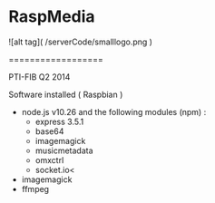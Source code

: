 <h1>RaspMedia</h1> ![alt tag]( /serverCode/smalllogo.png )

==================

PTI-FIB Q2 2014

Software installed ( Raspbian )
<ul>
    <li>node.js v10.26 and the following modules (npm) :
        <ul>
            <li>express 3.5.1</li>
            <li>base64</li>
            <li>imagemagick</li>
            <li>musicmetadata</li>
            <li>omxctrl</li>
            <li>socket.io<</li>
        </ul>
    </li>
    <li>imagemagick</li>
    <li>ffmpeg</li>
</ul>
  
 
